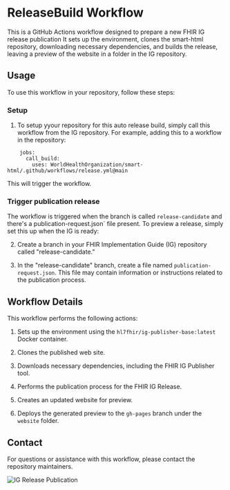 # ReleaseBuild Workflow

This is a GitHub Actions workflow designed to prepare a new FHIR IG release publication 
It sets up the environment, clones the smart-html repository, downloading necessary dependencies, and builds the release, leaving a preview of the website in a folder in the IG repository.

## Usage

To use this workflow in your repository, follow these steps:

### Setup
1. To setup yyour repository for this auto release build, simply call this workflow from the IG repository. For example, adding this to a workflow in the repository:

```
    jobs:
      call_build: 
        uses: WorldHealthOrganization/smart-html/.github/workflows/release.yml@main
```

   This will trigger the workflow. 


### Trigger publication release

The workflow is triggered when the branch is called `release-candidate` and there's a publication-request.json`  file present. To preview a release, simply set this up when the IG is ready:

2. Create a branch in your FHIR Implementation Guide (IG) repository called "release-candidate."

3. In the "release-candidate" branch, create a file named `publication-request.json`. This file may contain information or instructions related to the publication process.



## Workflow Details

This workflow performs the following actions:

1. Sets up the environment using the `hl7fhir/ig-publisher-base:latest` Docker container.

2. Clones the published web site.

3. Downloads necessary dependencies, including the FHIR IG Publisher tool.

4. Performs the publication process for the FHIR IG Release.

5. Creates an updated website for preview.

6. Deploys the generated preview to the `gh-pages` branch under the `website` folder.

## Contact

For questions or assistance with this workflow, please contact the repository maintainers.


![IG Release Publication](http://www.plantuml.com/plantuml/proxy?cache=no&src=https://raw.githubusercontent.com/WorldHealthOrganization/smart-html/main/docs/release-publication.plantuml)

